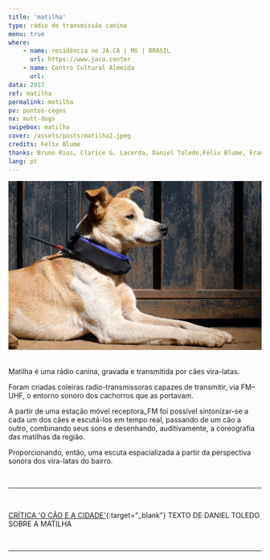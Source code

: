 ```yaml
---
title: 'matilha'
type: rádio de transmissão canina
menu: true
where: 
    - name: residência no JA.CA | MG | BRASIL
      url: https://www.jaca.center
    - name: Centro Cultural Almeida
      url:
data: 2017
ref: matilha
permalink: matilha
pv: pontos-cegos
nx: mutt-dogs
swipebox: matilha
cover: /assets/posts/matilha2.jpeg
credits: Félix Blume
thanks: Bruno Rios, Clarice G. Lacerda, Daniel Toledo,Félix Blume, Francisca Caporalli, Joana, Matheus Mesquita, Marina Câmara
lang: pt
---
```


<img src="../assets/posts/mat6.jpeg" class="img-border">
<br><br>

Matilha é uma rádio canina, gravada e transmitida por cães vira-latas.

Foram criadas coleiras radio-transmissoras capazes de transmitir, via FM–UHF, o entorno sonoro dos cachorros que as portavam.

A partir de uma estação móvel receptora_FM foi possível sintonizar-se a cada um dos cães e escutá-los em tempo real, passando de um cão a outro, combinando seus sons e desenhando, auditivamente, a coreografia das matilhas da região. 

Proporcionando, então, uma escuta espacializada a partir da perspectiva sonora dos vira-latas do bairro.

<br>

---

<br>

[CRÍTICA 'O CÃO E A CIDADE'](http://www.jaca.center/o-cao-e-a-cidade-2/){:target="_blank"} TEXTO DE DANIEL TOLEDO SOBRE A MATILHA

<br>

---

